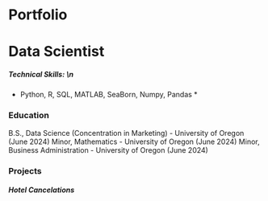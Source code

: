 # Portfolio

# Data Scientist

##### Technical Skills: \n
* Python, R, SQL, MATLAB, SeaBorn, Numpy, Pandas *

### Education
B.S., Data Science (Concentration in Marketing) - University of Oregon (June 2024)
Minor, Mathematics - University of Oregon (June 2024)
Minor, Business Administration - University of Oregon (June 2024)

### Projects
##### Hotel Cancelations

